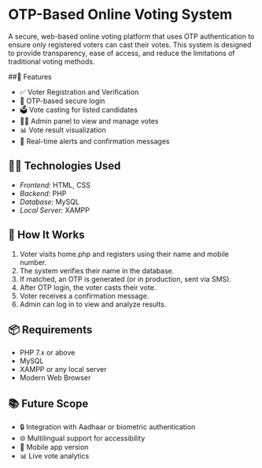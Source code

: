 # OTP-Based Online Voting System 

A secure, web-based online voting platform that uses OTP authentication to ensure only registered voters can cast their votes. This system is designed to provide transparency, ease of access, and reduce the limitations of traditional voting methods.

##🔧 Features

- ✅ Voter Registration and Verification  
- 🔐 OTP-based secure login  
- 🗳 Vote casting for listed candidates  
- 🧑‍💼 Admin panel to view and manage votes  
- 📊 Vote result visualization  
- 📄 Real-time alerts and confirmation messages

## 👨‍💻 Technologies Used

- *Frontend:* HTML, CSS  
- *Backend:* PHP  
- *Database:* MySQL  
- *Local Server:* XAMPP
  
## 🏁 How It Works

1. Voter visits home.php and registers using their name and mobile number.
2. The system verifies their name in the database.
3. If matched, an OTP is generated (or in production, sent via SMS).
4. After OTP login, the voter casts their vote.
5. Voter receives a confirmation message.
6. Admin can log in to view and analyze results.

## 📦 Requirements

- PHP 7.x or above
- MySQL
- XAMPP or any local server
- Modern Web Browser

## 📚 Future Scope

- 🔒 Integration with Aadhaar or biometric authentication  
- 🌐 Multilingual support for accessibility  
- 📲 Mobile app version  
- 📊 Live vote analytics
